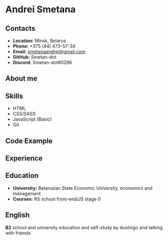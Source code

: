 # Andrei Smetana

## Contacts

* **Location:** Minsk, Belarus
* **Phone:** +375 (44) 473-57-34
* **Email:** smetanaandrei@gmail.com
* **GitHub:** Smetan-dot
* **Discord:** Smetan-dot#0298

## About me

## Skills

* HTML
* CSS/SASS
* JavaScript (Basic)
* Git

## Code Example

## Experience

## Education
* **University:** Belarusian State Economic University, economics and management 
* **Courses:** RS school front-end/JS stage 0

## English

**B2**  school and university education and self-study by duolingo and talking with friends
